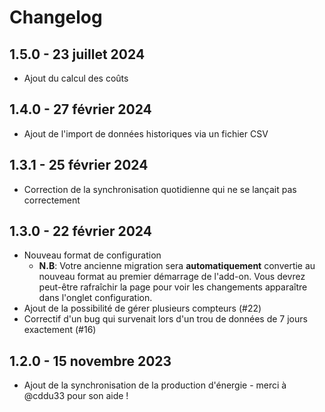 # Changelog

## 1.5.0 - 23 juillet 2024

- Ajout du calcul des coûts

## 1.4.0 - 27 février 2024

- Ajout de l'import de données historiques via un fichier CSV

## 1.3.1 - 25 février 2024

- Correction de la synchronisation quotidienne qui ne se lançait pas correctement

## 1.3.0 - 22 février 2024

- Nouveau format de configuration
  - **N.B**: Votre ancienne migration sera **automatiquement** convertie au nouveau format au premier démarrage de l'add-on. Vous devrez peut-être rafraîchir la page pour voir les changements apparaître dans l'onglet configuration.
- Ajout de la possibilité de gérer plusieurs compteurs (#22)
- Correctif d'un bug qui survenait lors d'un trou de données de 7 jours exactement (#16)

## 1.2.0 - 15 novembre 2023

- Ajout de la synchronisation de la production d'énergie - merci à @cddu33 pour son aide !
